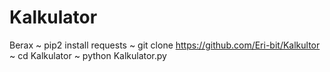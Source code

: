 # Kalkulator
Berax
 ~ pip2 install requests
 ~ git clone https://github.com/Eri-bit/Kalkultor
 ~ cd Kalkulator
 ~ python Kalkulator.py
